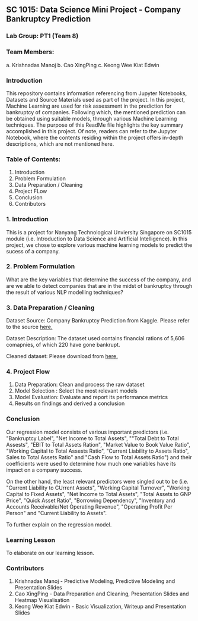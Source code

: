 ## SC 1015: Data Science Mini Project - Company Bankruptcy Prediction

### Lab Group: PT1 (Team 8)

### Team Members: 

a.  Krishnadas Manoj
b.  Cao XingPing
c.  Keong Wee Kiat Edwin

### Introduction

This repository contains information referencing from Jupyter Notebooks, Datasets and Source Materials used as part of the project. In this project, Machine Learning are used for risk assessment in the prediction for bankruptcy of companies. Following which, the mentioned prediction can be obtained using suitable models, through various Machine Learning techniques. The purpose of this ReadMe file highlights the key summary accomplished in this project. Of note, readers can refer to the Jupyter Notebook, where the contents residing within the project offers in-depth descriptions, which are not mentioned here.

### Table of Contents:

1.  Introduction
2.  Problem Formulation
3.  Data Preparation / Cleaning
4.  Project FLow
5.  Conclusion
6.  Contributors

### 1.  Introduction

This is a project for Nanyang Technological Unviersity Singapore on SC1015 module (i.e. Introduction to Data Science and Artificial Intelligence). In this project, we chose to explore various machine learning models to predict the sucess of a company. 

### 2.  Problem Formulation

What are the key variables that determine the success of the company, and are we able to detect companies that are in the midst of bankruptcy through the result of various NLP modelling techniques?

### 3.  Data Preparation / Cleaning

Dataset Source: Company Bankruptcy Prediction from Kaggle. Please refer to the source [here.](https://www.kaggle.com/datasets/fedesoriano/company-bankruptcy-prediction)

Dataset Description: The dataset used contains financial rations of 5,606 comapnies, of which 220 have gone bankrupt.

Cleaned dataset: Please download from [here.](https://github.com/zentorno365/Company-Bankruptcy-Prediction-Mini-Project-DSAI/blob/main/Data_Source%20(cleaned)/data.csv)

### 4.  Project Flow

1.  Data Preparation: Clean and process the raw dataset
2.  Model Selection : Select the most relevant models
3.  Model Evaluation: Evaluate and report its performance metrics
4.  Results on findings and derived a conclusion

### Conclusion

Our regression model consists of various important predictors (i.e. "Bankruptcy Label", "Net Income to Total Assets", ""Total Debt to Total Assests", "EBIT to Total Assets Ration", "Market Value to Book Value Ratio", "Working Capital to Total Assests Ratio", "Current Liability to Assets Ratio", Sales to Total Assets Ratio" and "Cash Flow to Total Assets Ratio") and their coefficients were used to determine how much one variables have its impact on a company success.

On the other hand, the least relevant predictors were singled out to be (i.e. "Current Liability to CUrrent Assets", "Working Capital Turnover", "Working Capital to Fixed Assets", "Net Income to Total Assets", "Total Assets to GNP Price", "Quick Asset Ratio", "Borrowing Dependency", "Inventory and Accounts Receivable/Net Operating Revenue", "Operating Profit Per Person" and "Current Liability to Assets".

To further explain on the regression model.

### Learning Lesson

To elaborate on our learning lesson.

### Contributors

1.  Krishnadas Manoj - Predictive Modeling, Predictive Modeling and Presentation Slides
2.  Cao XingPing - Data Preparation and Cleaning, Presentation Slides and Heatmap Visualisation
3.  Keong Wee Kiat Edwin - Basic Visualization, Writeup and Presentation Slides
